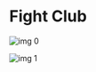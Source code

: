 # Fight Club

![img 0](https://i.imgur.com/Wb0Be12.jpg)

![img 1](https://i.imgur.com/Nk9WLXw.png)


